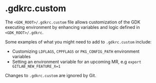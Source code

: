 # .gdkrc.custom

The `<GDK_ROOT>/.gdkrc.custom` file allows customization of the GDK executing
environment by enhancing variables and logic defined in `<GDK_ROOT>/.gdkrc`.

Some examples of what you might need to add to `.gdkrc.custom` include:

- Customizing `LDFLAGS`, `CPPFLAGS` or `PKG_CONFIG_PATH` environment variables
- Setting an environment variable for an upcoming MR, e.g `export GITLAB_NEW_FEATURE_X=1`

Changes to `.gdkrc.custom` are ignored by Git.
